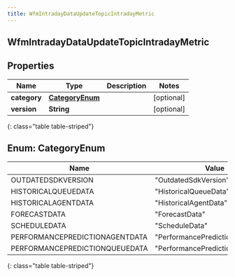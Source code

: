 ```yaml
---
title: WfmIntradayDataUpdateTopicIntradayMetric
---
```

## WfmIntradayDataUpdateTopicIntradayMetric


## Properties

| Name | Type | Description | Notes |
| ------------ | ------------- | ------------- | ------------- |
| **category** | [**CategoryEnum**](#CategoryEnum) |  |  [optional] |
| **version** | **String** |  |  [optional] |
{: class="table table-striped"}


<a name="CategoryEnum"></a>

## Enum: CategoryEnum

| Name | Value |
| ---- | ----- |
| OUTDATEDSDKVERSION | &quot;OutdatedSdkVersion&quot; |
| HISTORICALQUEUEDATA | &quot;HistoricalQueueData&quot; |
| HISTORICALAGENTDATA | &quot;HistoricalAgentData&quot; |
| FORECASTDATA | &quot;ForecastData&quot; |
| SCHEDULEDATA | &quot;ScheduleData&quot; |
| PERFORMANCEPREDICTIONAGENTDATA | &quot;PerformancePredictionAgentData&quot; |
| PERFORMANCEPREDICTIONQUEUEDATA | &quot;PerformancePredictionQueueData&quot; |
{: class="table table-striped"}



